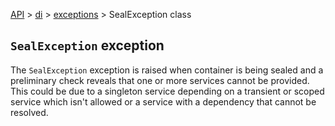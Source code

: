 [API](/docs/api.md) > [di](/docs/api/di/di.md) > [exceptions](/docs/api/di/exceptions/exceptions.md) > SealException class

## `SealException` exception

The `SealException` exception is raised when container is being sealed and a preliminary check reveals that one or more services cannot be provided. This could be due to a singleton service depending on a transient or scoped service which isn't allowed or a service with a dependency that cannot be resolved.
